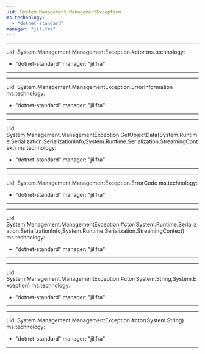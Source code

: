 ```yaml
---
uid: System.Management.ManagementException
ms.technology: 
  - "dotnet-standard"
manager: "jillfra"
---
```


---
uid: System.Management.ManagementException.#ctor
ms.technology: 
  - "dotnet-standard"
manager: "jillfra"
---

---
uid: System.Management.ManagementException.ErrorInformation
ms.technology: 
  - "dotnet-standard"
manager: "jillfra"
---

---
uid: System.Management.ManagementException.GetObjectData(System.Runtime.Serialization.SerializationInfo,System.Runtime.Serialization.StreamingContext)
ms.technology: 
  - "dotnet-standard"
manager: "jillfra"
---

---
uid: System.Management.ManagementException.ErrorCode
ms.technology: 
  - "dotnet-standard"
manager: "jillfra"
---

---
uid: System.Management.ManagementException.#ctor(System.Runtime.Serialization.SerializationInfo,System.Runtime.Serialization.StreamingContext)
ms.technology: 
  - "dotnet-standard"
manager: "jillfra"
---

---
uid: System.Management.ManagementException.#ctor(System.String,System.Exception)
ms.technology: 
  - "dotnet-standard"
manager: "jillfra"
---

---
uid: System.Management.ManagementException.#ctor(System.String)
ms.technology: 
  - "dotnet-standard"
manager: "jillfra"
---
